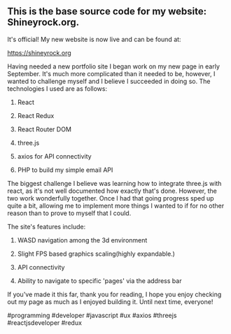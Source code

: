 ## This is the base source code for my website: Shineyrock.org.

It's official! My new website is now live and can be found at: 



https://shineyrock.org



Having needed a new portfolio site I began work on my new page in early September. It's much more complicated than it needed to be, however, I wanted to challenge myself and I believe I succeeded in doing so. The technologies I used are as follows:



1. React

2. React Redux

3. React Router DOM

4. three.js

5. axios for API connectivity

6. PHP to build my simple email API



The biggest challenge I believe was learning how to integrate three.js with react, as it's not well documented how exactly that's done. However, the two work wonderfully together. Once I had that going progress sped up quite a bit, allowing me to implement more things I wanted to if for no other reason than to prove to myself that I could.



The site's features include:



1. WASD navigation among the 3d environment

2. Slight FPS based graphics scaling(highly expandable.)

3. API connectivity

4. Ability to navigate to specific 'pages' via the address bar



If you've made it this far, thank you for reading, I hope you enjoy checking out my page as much as I enjoyed building it. Until next time, everyone! 



#programming #developer #javascript #ux #axios #threejs #reactjsdeveloper #redux

